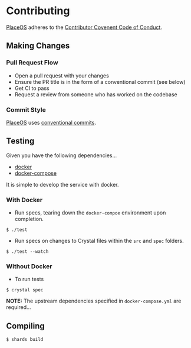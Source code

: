 # Contributing

[PlaceOS](https://place.technology/) adheres to the [Contributor Covenent Code of Conduct](./CODE_OF_CONDUCT.md).

## Making Changes

### Pull Request Flow

- Open a pull request with your changes
- Ensure the PR title is in the form of a conventional commit (see below)
- Get CI to pass
- Request a review from someone who has worked on the codebase

### Commit Style

[PlaceOS](https://place.technology/) uses [conventional commits](https://www.conventionalcommits.org/en/v1.0.0/).


## Testing

Given you have the following dependencies...

- [docker](https://www.docker.com/)
- [docker-compose](https://github.com/docker/compose)

It is simple to develop the service with docker.

### With Docker

- Run specs, tearing down the `docker-compoe` environment upon completion.

```shell-session
$ ./test
```

- Run specs on changes to Crystal files within the `src` and `spec` folders.

```shell-session
$ ./test --watch
```

### Without Docker

- To run tests

```shell-session
$ crystal spec
```

**NOTE:** The upstream dependencies specified in `docker-compose.yml` are required...

## Compiling

```shell-session
$ shards build
```
